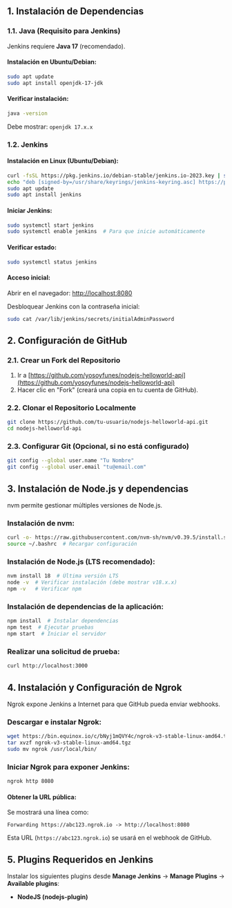 ## 1. Instalación de Dependencias

### 1.1. Java (Requisito para Jenkins)

Jenkins requiere **Java 17** (recomendado).

#### Instalación en Ubuntu/Debian:

```bash
sudo apt update
sudo apt install openjdk-17-jdk
```

#### Verificar instalación:

```bash
java -version
```

Debe mostrar: `openjdk 17.x.x`

### 1.2. Jenkins

#### Instalación en Linux (Ubuntu/Debian):

```bash
curl -fsSL https://pkg.jenkins.io/debian-stable/jenkins.io-2023.key | sudo tee /usr/share/keyrings/jenkins-keyring.asc > /dev/null
echo "deb [signed-by=/usr/share/keyrings/jenkins-keyring.asc] https://pkg.jenkins.io/debian-stable binary/" | sudo tee /etc/apt/sources.list.d/jenkins.list > /dev/null
sudo apt update
sudo apt install jenkins
```

#### Iniciar Jenkins:

```bash
sudo systemctl start jenkins
sudo systemctl enable jenkins  # Para que inicie automáticamente
```

#### Verificar estado:

```bash
sudo systemctl status jenkins
```

#### Acceso inicial:

Abrir en el navegador: [http://localhost:8080](http://localhost:8080)

Desbloquear Jenkins con la contraseña inicial:

```bash
sudo cat /var/lib/jenkins/secrets/initialAdminPassword
```

## 2. Configuración de GitHub

### 2.1. Crear un Fork del Repositorio

1. Ir a [https://github.com/yosoyfunes/nodejs-helloworld-api](https://github.com/yosoyfunes/nodejs-helloworld-api)
2. Hacer clic en "Fork" (creará una copia en tu cuenta de GitHub).

### 2.2. Clonar el Repositorio Localmente

```bash
git clone https://github.com/tu-usuario/nodejs-helloworld-api.git
cd nodejs-helloworld-api
```

### 2.3. Configurar Git (Opcional, si no está configurado)

```bash
git config --global user.name "Tu Nombre"
git config --global user.email "tu@email.com"
```

## 3. Instalación de Node.js y dependencias

nvm permite gestionar múltiples versiones de Node.js.

### Instalación de nvm:

```bash
curl -o- https://raw.githubusercontent.com/nvm-sh/nvm/v0.39.5/install.sh | bash
source ~/.bashrc  # Recargar configuración
```

### Instalación de Node.js (LTS recomendado):

```bash
nvm install 18  # Última versión LTS
node -v  # Verificar instalación (debe mostrar v18.x.x)
npm -v   # Verificar npm
```

### Instalación de dependencias de la aplicación:

```bash
npm install  # Instalar dependencias
npm test  # Ejecutar pruebas
npm start  # Iniciar el servidor
```

### Realizar una solicitud de prueba:

```bash
curl http://localhost:3000
```

## 4. Instalación y Configuración de Ngrok

Ngrok expone Jenkins a Internet para que GitHub pueda enviar webhooks.

### Descargar e instalar Ngrok:

```bash
wget https://bin.equinox.io/c/bNyj1mQVY4c/ngrok-v3-stable-linux-amd64.tgz
tar xvzf ngrok-v3-stable-linux-amd64.tgz
sudo mv ngrok /usr/local/bin/
```

### Iniciar Ngrok para exponer Jenkins:

```bash
ngrok http 8080
```

#### Obtener la URL pública:

Se mostrará una línea como:

```
Forwarding https://abc123.ngrok.io -> http://localhost:8080
```

Esta URL (`https://abc123.ngrok.io`) se usará en el webhook de GitHub.

## 5. Plugins Requeridos en Jenkins

Instalar los siguientes plugins desde **Manage Jenkins** → **Manage Plugins** → **Available plugins**:

- **NodeJS (nodejs-plugin)**


